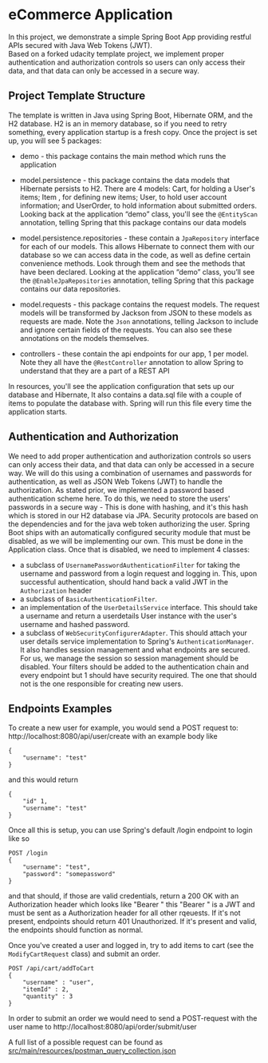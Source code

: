# eCommerce Application

In this project, we demonstrate a simple Spring Boot App providing restful APIs secured with Java Web Tokens (JWT).  
Based on a forked udacity template project, we implement proper authentication and authorization controls so users can only access their data, and that data can only be accessed in a secure way. 

## Project Template Structure 
The template is written in Java using Spring Boot, Hibernate ORM, and the H2 database. 
H2 is an in memory database, so if you need to retry something, every application startup is a fresh copy.
Once the project is set up, you will see 5 packages:

* demo - this package contains the main method which runs the application

* model.persistence - this package contains the data models that Hibernate persists to H2. 
There are 4 models: Cart, for holding a User's items; Item , for defining new items; User, to hold user account information; and UserOrder, to hold information about submitted orders. 
Looking back at the application “demo” class, you'll see the `@EntityScan` annotation, telling Spring that this package contains our data models

* model.persistence.repositories - these contain a `JpaRepository` interface for each of our models. 
This allows Hibernate to connect them with our database so we can access data in the code, as well as define certain convenience methods. 
Look through them and see the methods that have been declared. 
Looking at the application “demo” class, you’ll see the `@EnableJpaRepositories` annotation, telling Spring that this package contains our data repositories.

* model.requests - this package contains the request models. 
The request models will be transformed by Jackson from JSON to these models as requests are made. 
Note the `Json` annotations, telling Jackson to include and ignore certain fields of the requests. 
You can also see these annotations on the models themselves.

* controllers - these contain the api endpoints for our app, 1 per model. Note they all have the `@RestController` annotation to allow Spring to understand that they are a part of a REST API

In resources, you'll see the application configuration that sets up our database and Hibernate, It also contains a data.sql file with a couple of items to populate the database with. 
Spring will run this file every time the application starts.

## Authentication and Authorization
We need to add proper authentication and authorization controls so users can only access their data, and that data can only be accessed in a secure way. 
We will do this using a combination of usernames and passwords for authentication, as well as JSON Web Tokens (JWT) to handle the authorization.
As stated prior, we implemented a password based authentication scheme here. 
To do this, we need to store the users' passwords in a secure way - This is done with hashing, and it's this hash which is stored in our H2 database via JPA.
Security protocols are based on the dependencies <Spring-boot-starter-security> and <java-jwt> for the java web token authorizing the user.
Spring Boot ships with an automatically configured security module that must be disabled, as we will be implementing our own. 
This must be done in the Application class.
Once that is disabled, we need to implement 4 classes:
   * a subclass of `UsernamePasswordAuthenticationFilter` for taking the username and password from a login request and logging in. This, upon successful authentication, should hand back a valid JWT in the `Authorization` header
   * a subclass of `BasicAuthenticationFilter`.
   * an implementation of the `UserDetailsService` interface. This should take a username and return a userdetails User instance with the user's username and hashed password.
   * a subclass of `WebSecurityConfigurerAdapter`. This should attach your user details service implementation to Spring's `AuthenticationManager`. It also handles session management and what endpoints are secured. For us, we manage the session so session management should be disabled. Your filters should be added to the authentication chain and every endpoint but 1 should have security required. The one that should not is the one responsible for creating new users.

## Endpoints Examples
To create a new user for example, you would send a POST request to:
http://localhost:8080/api/user/create with an example body like
```
{
    "username": "test"
}
```

and this would return
```
{
    "id" 1,
    "username": "test"
}
```

Once all this is setup, you can use Spring's default /login endpoint to login like so

```
POST /login 
{
    "username": "test",
    "password": "somepassword"
}
```

and that should, if those are valid credentials, return a 200 OK with an Authorization header which looks like "Bearer <data>" this "Bearer <data>" is a JWT and must be sent as a Authorization header for all other rqeuests. 
If it's not present, endpoints should return 401 Unauthorized. 
If it's present and valid, the endpoints should function as normal.

Once you've created a user and logged in, try  to add items to cart (see the `ModifyCartRequest` class) and submit an order.

```
POST /api/cart/addToCart
{
    "username" : "user",
    "itemId" : 2,
    "quantity" : 3
}
```

In order to submit an order we would need to send a POST-request with the user name to http://localhost:8080/api/order/submit/user

A full list of a possible request can be found as [src/main/resources/postman_query_collection.json](src/main/resources/postman_query_collection.json)


